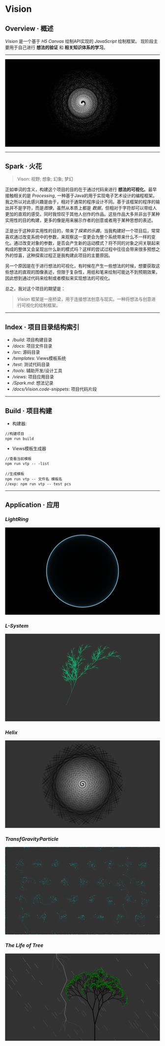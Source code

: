 # Vision

## Overview · 概述
*Vision* 是一个基于 *H5 Canvas* 绘制API实现的 *JavaScript* 绘制框架。
现阶段主要用于自己进行 **想法的验证** 和 **相关知识体系的学习**。

--------------------------------------------------
![Helix](./img/disp/Helix.png)

--------------------------------------------------
## Spark · 火花
> Vison: 视野; 想象; 幻象; 梦幻

正如单词的含义，构建这个项目的目的在于通过代码来进行 **想法的可视化**。最早接触相关的是 *Processing*, 一种基于Java的用于实现电子艺术设计的编程框架。我之所以对此感兴趣是由于，相对于通常的程序设计不同。基于该框架的程序的输出并不是字符，而是*图像*，虽然从本质上都是 *数据*，但相对于字符却可以带给人更加的直观的感受。同时我惊叹于其他人创作的作品。这些作品大多并非出于某种实用性的目的构建，更多的像是用来展示作者的创意或者用于某种思想的表述。

正是出于这种非实用性的目的，带来了*探索的乐趣*，当我构建好一个项目后，常常喜欢通过改变系统中的参数，来观察这一变更会为整个系统带来什么不一样的变化。通过改变对象的参数，是否会产生新的运动模式？将不同的对象之间关联起来构成的整体又会呈现出什么新的模式吗？这样的尝试过程中往往会带来很多预想之外的惊喜，这种探索过程正是我构建此项目的主要原因。

另一个原因是在于进行想法的可视化，有时候在产生一些想法的时候，想要获取这些想法的直观的图像表述，但限于复杂性，用纸和笔来绘制可能达不到预期效果，因此想到通过代码来绘制或者模拟来实现想法的可视化。

总之，我对这个项目的期望是：

> *Vision* 框架是一座桥梁，用于连接想法创意与现实。一种将想法与创意进行可视化的绘制框架。

--------------------------------------------------
## Index · 项目目录结构索引
* */build*: 项目构建目录
* */docs*: 项目文件目录
* */src*: 源码目录
* */templates*: Views模板系统
* */test*: 测试代码目录
* */tools*: 辅助开发/设计工具
* */views*: 项目应用目录
* */Spark.md*: 想法记录
* */docs/Vision.code-snippets*: 项目代码片段

--------------------------------------------------
## Build · 项目构建
* 构建器: 
```
//构建项目
npm run build
```
* Views模板生成器
```
//查看当前模板
npm run vtp -- -list

//生成模板
npm run vtp -- 文件名 模板名  
//exp: npm run vtp -- test pcs
```

--------------------------------------------------
## Application · 应用
### *LightRing*
![LightRing](./img/disp/LightRing.png)
### *L-System*
![L-System](./img/disp/plants.png)
### *Helix*
![Helix](./img/disp/Helix_2.png)
### *TransfGravityParticle*
![TransfGravityParticle](./img/disp/TransfGravityParticle.png)
### *The Life of Tree*
![The Life of Tree](./img/disp/TheLifeofTree.png)